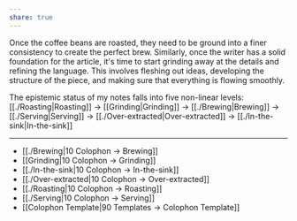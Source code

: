 ```yaml
---
share: true
---
```

Once the coffee beans are roasted, they need to be ground into a finer consistency to create the perfect brew. Similarly, once the writer has a solid foundation for the article, it's time to start grinding away at the details and refining the language. This involves fleshing out ideas, developing the structure of the piece, and making sure that everything is flowing smoothly.

The epistemic status of my notes falls into five non-linear levels: [[./Roasting|Roasting]] -> [[Grinding|Grinding]] -> [[./Brewing|Brewing]] -> [[./Serving|Serving]] -> [[./Over-extracted|Over-extracted]] -> [[./In-the-sink|In-the-sink]]

---
- [[./Brewing|10 Colophon → Brewing]]
- [[Grinding|10 Colophon → Grinding]]
- [[./In-the-sink|10 Colophon → In-the-sink]]
- [[./Over-extracted|10 Colophon → Over-extracted]]
- [[./Roasting|10 Colophon → Roasting]]
- [[./Serving|10 Colophon → Serving]]
- [[Colophon Template|90 Templates → Colophon Template]]
